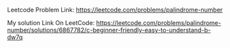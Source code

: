 Leetcode Problem Link: https://leetcode.com/problems/palindrome-number

My solution Link On LeetCode: https://leetcode.com/problems/palindrome-number/solutions/6867782/c-beginner-friendly-easy-to-understand-b-dw7q